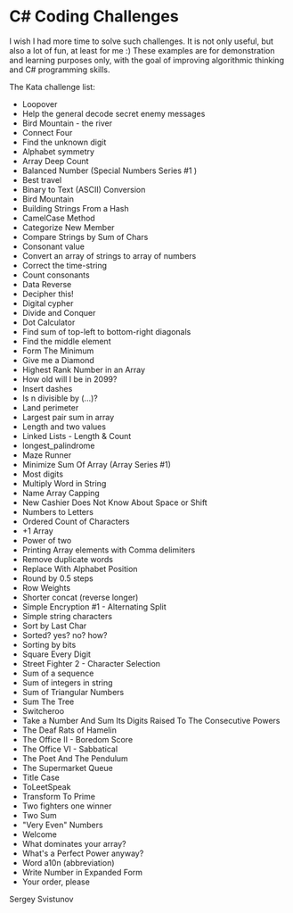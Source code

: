 # C# Coding Challenges

I wish I had more time to solve such challenges. It is not only useful, but also a lot of fun, at least for me :)
These examples are for demonstration and learning purposes only, with the goal of improving algorithmic thinking and C# programming skills.

The Kata challenge list:
* Loopover
* Help the general decode secret enemy messages
* Bird Mountain - the river
* Connect Four
* Find the unknown digit
* Alphabet symmetry
* Array Deep Count
* Balanced Number (Special Numbers Series #1 )
* Best travel
* Binary to Text (ASCII) Conversion
* Bird Mountain
* Building Strings From a Hash
* CamelCase Method
* Categorize New Member
* Compare Strings by Sum of Chars
* Consonant value
* Convert an array of strings to array of numbers
* Correct the time-string
* Count consonants
* Data Reverse
* Decipher this!
* Digital cypher
* Divide and Conquer
* Dot Calculator
* Find sum of top-left to bottom-right diagonals
* Find the middle element
* Form The Minimum
* Give me a Diamond
* Highest Rank Number in an Array
* How old will I be in 2099?
* Insert dashes
* Is n divisible by (...)?
* Land perimeter
* Largest pair sum in array
* Length and two values
* Linked Lists - Length & Count
* longest_palindrome
* Maze Runner
* Minimize Sum Of Array (Array Series #1)
* Most digits
* Multiply Word in String
* Name Array Capping
* New Cashier Does Not Know About Space or Shift
* Numbers to Letters
* Ordered Count of Characters
* +1 Array
* Power of two
* Printing Array elements with Comma delimiters
* Remove duplicate words
* Replace With Alphabet Position
* Round by 0.5 steps
* Row Weights
* Shorter concat (reverse longer)
* Simple Encryption #1 - Alternating Split
* Simple string characters
* Sort by Last Char
* Sorted? yes? no? how?
* Sorting by bits
* Square Every Digit
* Street Fighter 2 - Character Selection
* Sum of a sequence
* Sum of integers in string
* Sum of Triangular Numbers
* Sum The Tree
* Switcheroo
* Take a Number And Sum Its Digits Raised To The Consecutive Powers
* The Deaf Rats of Hamelin
* The Office II - Boredom Score
* The Office VI - Sabbatical
* The Poet And The Pendulum
* The Supermarket Queue
* Title Case
* ToLeetSpeak
* Transform To Prime
* Two fighters one winner
* Two Sum
* "Very Even" Numbers
* Welcome
* What dominates your array?
* What's a Perfect Power anyway?
* Word a10n (abbreviation)
* Write Number in Expanded Form
* Your order, please


Sergey Svistunov
